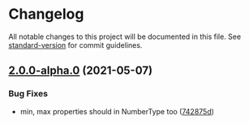 # Changelog

All notable changes to this project will be documented in this file. See [standard-version](https://github.com/conventional-changelog/standard-version) for commit guidelines.

## [2.0.0-alpha.0](https://github.com/snowyu/number-type.js/compare/v0.2.1...v2.0.0-alpha.0) (2021-05-07)


### Bug Fixes

* min, max properties should in NumberType too ([742875d](https://github.com/snowyu/number-type.js/commit/742875d535478b54eed7b35413bf8d023706f9e3))
